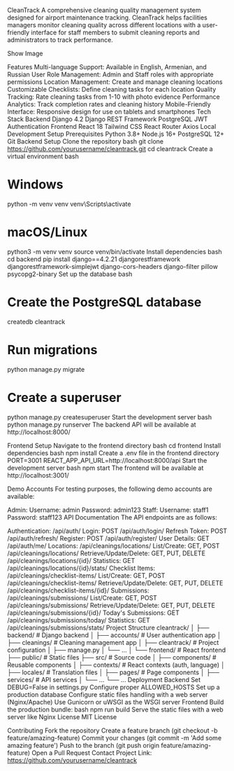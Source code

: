 CleanTrack
A comprehensive cleaning quality management system designed for airport maintenance tracking. CleanTrack helps facilities managers monitor cleaning quality across different locations with a user-friendly interface for staff members to submit cleaning reports and administrators to track performance.

Show Image

Features
Multi-language Support: Available in English, Armenian, and Russian
User Role Management: Admin and Staff roles with appropriate permissions
Location Management: Create and manage cleaning locations
Customizable Checklists: Define cleaning tasks for each location
Quality Tracking: Rate cleaning tasks from 1-10 with photo evidence
Performance Analytics: Track completion rates and cleaning history
Mobile-Friendly Interface: Responsive design for use on tablets and smartphones
Tech Stack
Backend
Django 4.2
Django REST Framework
PostgreSQL
JWT Authentication
Frontend
React 18
Tailwind CSS
React Router
Axios
Local Development Setup
Prerequisites
Python 3.8+
Node.js 16+
PostgreSQL 12+
Git
Backend Setup
Clone the repository
bash
git clone https://github.com/yourusername/cleantrack.git
cd cleantrack
Create a virtual environment
bash
# Windows
python -m venv venv
venv\Scripts\activate

# macOS/Linux
python3 -m venv venv
source venv/bin/activate
Install dependencies
bash
cd backend
pip install django==4.2.21 djangorestframework djangorestframework-simplejwt django-cors-headers django-filter pillow psycopg2-binary
Set up the database
bash
# Create the PostgreSQL database
createdb cleantrack

# Run migrations
python manage.py migrate

# Create a superuser
python manage.py createsuperuser
Start the development server
bash
python manage.py runserver
The backend API will be available at http://localhost:8000/

Frontend Setup
Navigate to the frontend directory
bash
cd frontend
Install dependencies
bash
npm install
Create a .env file in the frontend directory
PORT=3001
REACT_APP_API_URL=http://localhost:8000/api
Start the development server
bash
npm start
The frontend will be available at http://localhost:3001/

Demo Accounts
For testing purposes, the following demo accounts are available:

Admin:
Username: admin
Password: admin123
Staff:
Username: staff1
Password: staff123
API Documentation
The API endpoints are as follows:

Authentication: /api/auth/
Login: POST /api/auth/login/
Refresh Token: POST /api/auth/refresh/
Register: POST /api/auth/register/
User Details: GET /api/auth/me/
Locations: /api/cleanings/locations/
List/Create: GET, POST /api/cleanings/locations/
Retrieve/Update/Delete: GET, PUT, DELETE /api/cleanings/locations/{id}/
Statistics: GET /api/cleanings/locations/{id}/stats/
Checklist Items: /api/cleanings/checklist-items/
List/Create: GET, POST /api/cleanings/checklist-items/
Retrieve/Update/Delete: GET, PUT, DELETE /api/cleanings/checklist-items/{id}/
Submissions: /api/cleanings/submissions/
List/Create: GET, POST /api/cleanings/submissions/
Retrieve/Update/Delete: GET, PUT, DELETE /api/cleanings/submissions/{id}/
Today's Submissions: GET /api/cleanings/submissions/today/
Statistics: GET /api/cleanings/submissions/stats/
Project Structure
cleantrack/
│
├── backend/                # Django backend
│   ├── accounts/           # User authentication app
│   ├── cleanings/          # Cleaning management app
│   ├── cleantrack/         # Project configuration
│   ├── manage.py
│   └── ...
│
└── frontend/               # React frontend
    ├── public/             # Static files
    ├── src/                # Source code
    │   ├── components/     # Reusable components
    │   ├── contexts/       # React contexts (auth, language)
    │   ├── locales/        # Translation files
    │   ├── pages/          # Page components
    │   ├── services/       # API services
    │   └── ...
    └── ...
Deployment
Backend
Set DEBUG=False in settings.py
Configure proper ALLOWED_HOSTS
Set up a production database
Configure static files handling with a web server (Nginx/Apache)
Use Gunicorn or uWSGI as the WSGI server
Frontend
Build the production bundle:
bash
npm run build
Serve the static files with a web server like Nginx
License
MIT License

Contributing
Fork the repository
Create a feature branch (git checkout -b feature/amazing-feature)
Commit your changes (git commit -m 'Add some amazing feature')
Push to the branch (git push origin feature/amazing-feature)
Open a Pull Request
Contact
Project Link: https://github.com/yourusername/cleantrack

